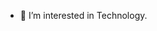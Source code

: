- 👀 I’m interested in Technology.
<!---
MKT3CH/MKT3CH is a ✨ special ✨ repository because its `README.md` (this file) appears on your GitHub profile.
You can click the Preview link to take a look at your changes.
--->
